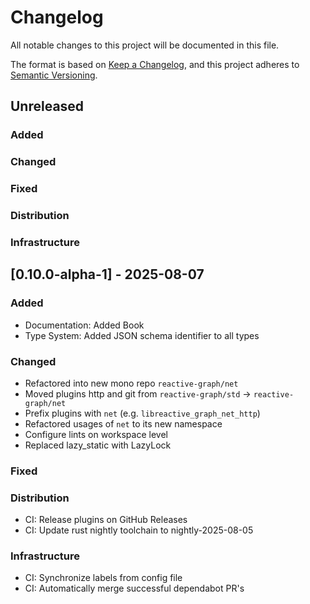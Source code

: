 # Changelog

All notable changes to this project will be documented in this file.

The format is based on [Keep a Changelog](https://keepachangelog.com/en/1.0.0/),
and this project adheres to [Semantic Versioning](https://semver.org/spec/v2.0.0.html).


## Unreleased

### Added

### Changed

### Fixed

### Distribution

### Infrastructure

## [0.10.0-alpha-1] - 2025-08-07

### Added

- Documentation: Added Book
- Type System: Added JSON schema identifier to all types

### Changed

- Refactored into new mono repo `reactive-graph/net`
- Moved plugins http and git from `reactive-graph/std` -> `reactive-graph/net`
- Prefix plugins with `net` (e.g. `libreactive_graph_net_http`)
- Refactored usages of `net` to its new namespace
- Configure lints on workspace level
- Replaced lazy_static with LazyLock

### Fixed

### Distribution

- CI: Release plugins on GitHub Releases
- CI: Update rust nightly toolchain to nightly-2025-08-05

### Infrastructure

- CI: Synchronize labels from config file
- CI: Automatically merge successful dependabot PR's

